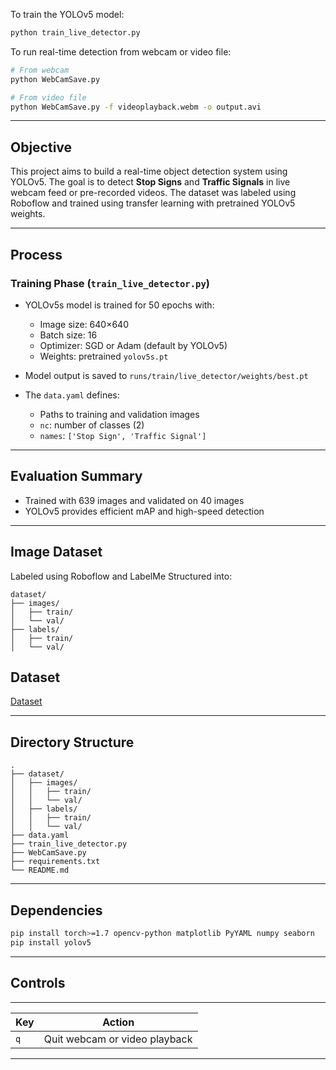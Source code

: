 
To train the YOLOv5 model:
```bash
python train_live_detector.py
```

To run real-time detection from webcam or video file:
```bash
# From webcam
python WebCamSave.py

# From video file
python WebCamSave.py -f videoplayback.webm -o output.avi
```

---

## Objective  
This project aims to build a real-time object detection system using YOLOv5. The goal is to detect **Stop Signs** and **Traffic Signals** in live webcam feed or pre-recorded videos. The dataset was labeled using Roboflow and trained using transfer learning with pretrained YOLOv5 weights.

---

## Process

### Training Phase (`train_live_detector.py`)  
- YOLOv5s model is trained for 50 epochs with:
  - Image size: 640×640
  - Batch size: 16
  - Optimizer: SGD or Adam (default by YOLOv5)
  - Weights: pretrained `yolov5s.pt`
- Model output is saved to `runs/train/live_detector/weights/best.pt`

- The `data.yaml` defines:
  - Paths to training and validation images
  - `nc`: number of classes (2)
  - `names`: `['Stop Sign', 'Traffic Signal']`

---

## Evaluation Summary  
- Trained with 639 images and validated on 40 images  
- YOLOv5 provides efficient mAP and high-speed detection  

---

## Image Dataset  
Labeled using Roboflow and LabelMe
Structured into:
```
dataset/
├── images/
│   ├── train/
│   └── val/
├── labels/
│   ├── train/
│   └── val/
```


## Dataset 
[Dataset](https://drive.google.com/drive/folders/1kn633YzWyRsOBoxdStryYixEJ1VWSuc6?usp=sharing)

---

## Directory Structure

```
.
├── dataset/
│   ├── images/
│   │   ├── train/
│   │   └── val/
│   ├── labels/
│   │   ├── train/
│   │   └── val/
├── data.yaml
├── train_live_detector.py
├── WebCamSave.py
├── requirements.txt
└── README.md
```

---

## Dependencies
```bash
pip install torch>=1.7 opencv-python matplotlib PyYAML numpy seaborn
pip install yolov5
```

---

## Controls
---------------------------------------
| Key |             Action            |
|-----|-------------------------------|
| `q` | Quit webcam or video playback |
---------------------------------------

